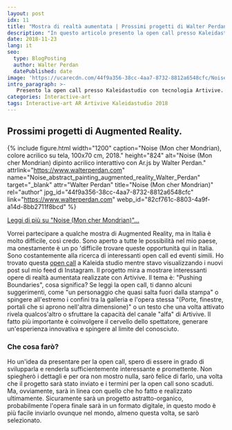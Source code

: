 ```yaml
---
layout: post
idx: 11
title: "Mostra di realtà aumentata | Prossimi progetti di Walter Perdan"
description: "In questo articolo presento la open call presso Kaleidastudio per progetti con tecnologia Artivive. Il progetto mira a presentare opere d'arte da artisti selezionati che lavorano con la realtà aumentata."
date: 2018-11-23
lang: it
seo:
  type: BlogPosting
  author: Walter Perdan
  datePublished: date
image: 'https://ucarecdn.com/44f9a356-38cc-4aa7-8732-8812a6548cfc/Noise_abstract_painting_augmented_reality_Walter_Perdan.jpg'
intro_paragraph: >-
   Presento la open call presso Kaleidastudio con tecnologia Artivive. È una mostra internazionale per la Realtà Aumentata.
categories: Interactive-art
tags: Interactive-art AR Artivive Kaleidastudio 2018
---
```

## Prossimi progetti di Augmented Reality.

{% include figure.html width="1200" caption="Noise (Mon cher Mondrian), colore acrilico su tela, 100x70 cm, 2018." height="824" alt="Noise (Mon cher Mondrian) dipinto acrilico interattivo con Ar.js by Walter Perdan." attrlink="https://www.walterperdan.com" name="Noise_abstract_painting_augmented_reality_Walter_Perdan" target="_blank" attr="Walter Perdan" title="Noise (Mon cher Mondrian)" rel="author" jpg_id="44f9a356-38cc-4aa7-8732-8812a6548cfc" link="https://www.walterperdan.com" webp_id="82cf761c-8803-4a9f-a14d-8bb2711f8bcd" %}

<a href="https://www.walterperdan.com/it/opere/pittura/noise-pittura-astratta">Leggi di più su "Noise (Mon cher Mondrian)"...</a>

  [4fd2387c]: https://www.kaleida.studio/ar-art-show-open-call "AR show"

Vorrei partecipare a qualche mostra di Augmented Reality, ma in Italia è molto difficile, così credo. Sono aperto a tutte le possibilità nel mio paese, ma onestamente è un po 'difficile trovare queste opportunità qui in Italia. Sono costantemente alla ricerca di interessanti open call ed eventi simili. Ho trovato questa [open call][4fd2387c] a Kaleida studio mentre stavo visualizzando i nuovi post sul mio feed di Instagram. Il progetto mira a mostrare interessanti opere di realtà aumentata realizzate con Artivive. Il tema è: "Pushing Boundaries", cosa significa? Se leggi la open call, ti danno alcuni suggerimenti, come "un personaggio che quasi salta fuori dalla stampa" o spingere all'estremo i confini tra la galleria e l'opera stessa "(Porte, finestre, portali che si aprono nell'altra dimensione)" o un testo che una volta attivato rivela qualcos'altro o sfruttare la capacità del canale "alfa" di Artivive. Il fatto più importante è coinvolgere il cervello dello spettatore, generare un'esperienza innovativa e spingere al limite del conosciuto.

### Che cosa farò?

Ho un'idea da presentare per la open call, spero di essere in grado di svilupparla e renderla sufficientemente interessante e promettente. Non spiegherò i dettagli e per ora non mostro nulla, sarò felice di farlo, una volta che il progetto sarà stato inviato e i termini per la open call sono scaduti. Ma, ovviamente, sarà in linea con quello che ho fatto e realizzato ultimamente. Sicuramente sarà un progetto astratto-organico, probabilmente l'opera finale sarà in un formato digitale, in questo modo è più facile inviarlo ovunque nel mondo, almeno questa volta, se sarò selezionato.

